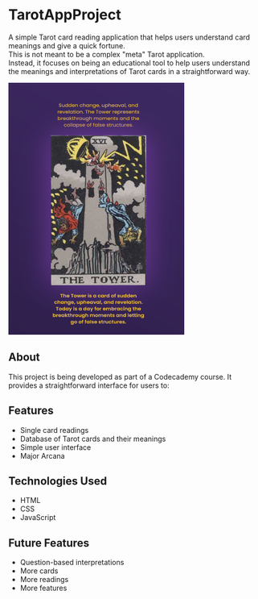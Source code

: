 # TarotAppProject

A simple Tarot card reading application that helps users understand card meanings and give a quick fortune.<br >
This is not meant to be a complex "meta" Tarot application. <br >
Instead, it focuses on being an educational tool to help users understand the meanings and interpretations of Tarot cards in a straightforward way.

<img src="assets/tarot-site-screenshot.png" alt="Tarot Screenshot" width="350" height="500">

## About

This project is being developed as part of a Codecademy course. It provides a straightforward interface for users to:

## Features

- Single card readings
- Database of Tarot cards and their meanings
- Simple user interface
- Major Arcana


## Technologies Used

- HTML
- CSS
- JavaScript

## Future Features

- Question-based interpretations
- More cards
- More readings
- More features


